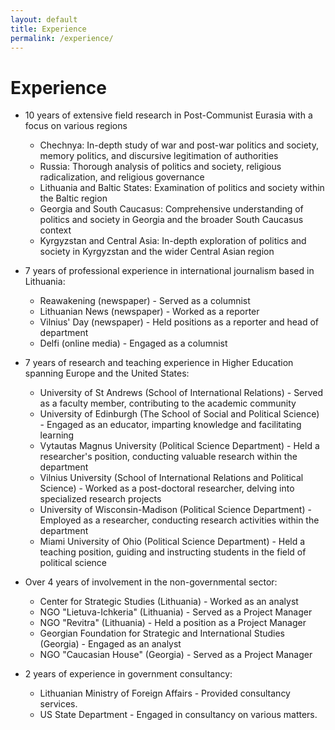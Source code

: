```yaml
---
layout: default
title: Experience
permalink: /experience/
---
```

# Experience

 - 10 years of extensive field research in Post-Communist Eurasia with a focus on various regions
 	- Chechnya: In-depth study of war and post-war politics and society, memory politics, and discursive legitimation of authorities
	- Russia: Thorough analysis of politics and society, religious radicalization, and religious governance
	- Lithuania and Baltic States: Examination of politics and society within the Baltic region
	- Georgia and South Caucasus: Comprehensive understanding of politics and society in Georgia and the broader South Caucasus context
	- Kyrgyzstan and Central Asia: In-depth exploration of politics and society in Kyrgyzstan and the wider Central Asian region

 - 7 years of professional experience in international journalism based in Lithuania:
  	- Reawakening (newspaper) - Served as a columnist
	- Lithuanian News (newspaper) - Worked as a reporter
	- Vilnius' Day (newspaper) - Held positions as a reporter and head of department
	- Delfi (online media) - Engaged as a columnist

 - 7 years of research and teaching experience in Higher Education spanning Europe and the United States:
	- University of St Andrews (School of International Relations) - Served as a faculty member, contributing to the academic community
	- University of Edinburgh (The School of Social and Political Science) - Engaged as an educator, imparting knowledge and facilitating learning
	- Vytautas Magnus University (Political Science Department) - Held a researcher's position, conducting valuable research within the department
	- Vilnius University (School of International Relations and Political Science) - Worked as a post-doctoral researcher, delving into specialized research projects
	- University of Wisconsin-Madison (Political Science Department) - Employed as a researcher, conducting research activities within the department
	- Miami University of Ohio (Political Science Department) - Held a teaching position, guiding and instructing students in the field of political science
			 
 - Over 4 years of involvement in the non-governmental sector:
	- Center for Strategic Studies (Lithuania) - Worked as an analyst
	- NGO "Lietuva-Ichkeria" (Lithuania) - Served as a Project Manager
	- NGO "Revitra" (Lithuania) - Held a position as a Project Manager
	- Georgian Foundation for Strategic and International Studies (Georgia) - Engaged as an analyst
	- NGO "Caucasian House" (Georgia) - Served as a Project Manager

 - 2 years of experience in government consultancy:
	- Lithuanian Ministry of Foreign Affairs - Provided consultancy services.
	- US State Department - Engaged in consultancy on various matters.
